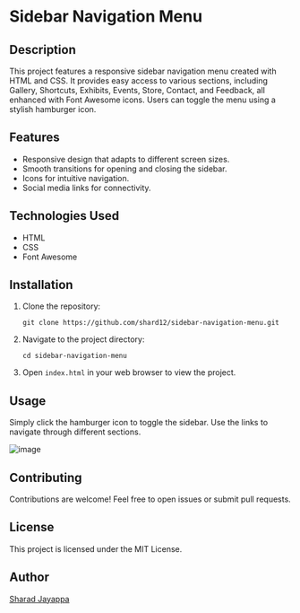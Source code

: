 <h1>Sidebar Navigation Menu</h1>

  <h2>Description</h2>
    <p>
        This project features a responsive sidebar navigation menu created with HTML and CSS. It provides easy access to various sections, including Gallery, Shortcuts, Exhibits, Events, Store, Contact, and Feedback, all enhanced with Font Awesome icons. Users can toggle the menu using a stylish hamburger icon.
    </p>

  <h2>Features</h2>
    <ul>
        <li>Responsive design that adapts to different screen sizes.</li>
        <li>Smooth transitions for opening and closing the sidebar.</li>
        <li>Icons for intuitive navigation.</li>
        <li>Social media links for connectivity.</li>
    </ul>

  <h2>Technologies Used</h2>
    <ul>
        <li>HTML</li>
        <li>CSS</li>
        <li>Font Awesome</li>
    </ul>

  <h2>Installation</h2>
    <ol>
        <li>Clone the repository:
            <pre><code>git clone https://github.com/shard12/sidebar-navigation-menu.git</code></pre>
        </li>
        <li>Navigate to the project directory:
            <pre><code>cd sidebar-navigation-menu</code></pre>
        </li>
        <li>Open <code>index.html</code> in your web browser to view the project.</li>
    </ol>

  <h2>Usage</h2>
    <p>Simply click the hamburger icon to toggle the sidebar. Use the links to navigate through different sections.</p>

  ![image](https://github.com/user-attachments/assets/9a29fc3f-b29d-4a92-a800-5bdd591b6548)


  <h2>Contributing</h2>
    <p>Contributions are welcome! Feel free to open issues or submit pull requests.</p>

  <h2>License</h2>
    <p>This project is licensed under the MIT License.</p>

  <h2>Author</h2>
    <p><a href="https://github.com/shard12">Sharad Jayappa</a></p>
